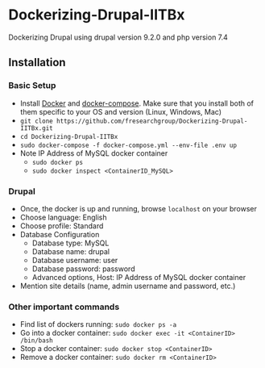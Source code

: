 # Dockerizing-Drupal-IITBx
Dockerizing Drupal using  drupal version 9.2.0 and php version 7.4

## Installation

### Basic Setup
* Install [Docker](https://docs.docker.com/get-docker/) and [docker-compose](https://docs.docker.com/compose/install/). Make sure that you install both of them specific to your OS and version (Linux, Windows, Mac)
* ```git clone https://github.com/fresearchgroup/Dockerizing-Drupal-IITBx.git```
* ```cd Dockerizing-Drupal-IITBx```
* ```sudo docker-compose -f docker-compose.yml --env-file .env up```
* Note IP Address of MySQL docker container
  * ```sudo docker ps```
  * ```sudo docker inspect <ContainerID_MySQL>```

### Drupal
* Once, the docker is up and running, browse ```localhost``` on your browser
* Choose language: English
* Choose profile: Standard
* Database Configuration
  * Database type: MySQL
  * Database name: drupal
  * Database username: user
  * Database password: password
  * Advanced options, Host: IP Address of MySQL docker container 
* Mention site details (name, admin username and password, etc.) 

### Other important commands
* Find list of dockers running: ```sudo docker ps -a```
* Go into a docker container: ```sudo docker exec -it <ContainerID> /bin/bash```
* Stop a docker container: ```sudo docker stop <ContainerID>```
* Remove a docker container: ```sudo docker rm <ContainerID>```




